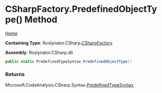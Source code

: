 <a name="_top"></a>

# CSharpFactory\.PredefinedObjectType\(\) Method

[Home](../../../../README.md#_top)

**Containing Type**: Roslynator\.CSharp\.[CSharpFactory](../README.md#_top)

**Assembly**: Roslynator\.CSharp\.dll

```csharp
public static PredefinedTypeSyntax PredefinedObjectType()
```

### Returns

Microsoft\.CodeAnalysis\.CSharp\.Syntax\.[PredefinedTypeSyntax](https://docs.microsoft.com/en-us/dotnet/api/microsoft.codeanalysis.csharp.syntax.predefinedtypesyntax)

